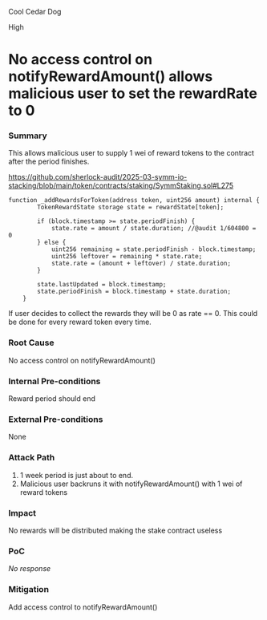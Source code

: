 Cool Cedar Dog

High

# No access control on notifyRewardAmount() allows malicious user to set the rewardRate to 0

### Summary

This allows malicious user to supply 1 wei of reward tokens to the contract after the period finishes.

https://github.com/sherlock-audit/2025-03-symm-io-stacking/blob/main/token/contracts/staking/SymmStaking.sol#L275

```solidity
function _addRewardsForToken(address token, uint256 amount) internal {
		TokenRewardState storage state = rewardState[token];

		if (block.timestamp >= state.periodFinish) {
			state.rate = amount / state.duration; //@audit 1/604800 = 0
		} else {
			uint256 remaining = state.periodFinish - block.timestamp;
			uint256 leftover = remaining * state.rate;
			state.rate = (amount + leftover) / state.duration;
		}

		state.lastUpdated = block.timestamp;
		state.periodFinish = block.timestamp + state.duration;
	}
```
If user decides to collect the rewards they will be 0 as rate == 0.
This could be done for every reward token every time.

### Root Cause

No access control on notifyRewardAmount()


### Internal Pre-conditions

Reward period should end

### External Pre-conditions

None

### Attack Path

1. 1 week period is just about to end.
2. Malicious user backruns it with notifyRewardAmount() with 1 wei of reward tokens

### Impact

No rewards will be distributed making the stake contract useless

### PoC

_No response_

### Mitigation

Add access control to notifyRewardAmount()